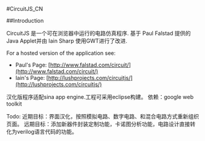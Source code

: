 #CircuitJS_CN

##Introduction

CircuitJS 是一个可在浏览器中运行的电路仿真程序. 基于 Paul Falstad 提供的 Java Applet并由  Iain Sharp 使用GWT进行了改进.

For a hosted version of the application see:

* Paul's Page: [http://www.falstad.com/circuit/](http://www.falstad.com/circuit/)
* Iain's Page: [http://lushprojects.com/circuitjs/](http://lushprojects.com/circuitjs/)


汉化版程序适配sina app engine.工程可采用eclipse构建。
依赖：google web toolkit

Todo:
近期目标：界面汉化，按照模拟电路、数字电路、和混合电路方式重新组织页面。
远期目标：添加新器件封装定制功能，卡诺图分析功能，电路设计直接转化为verilog语言代码的功能。